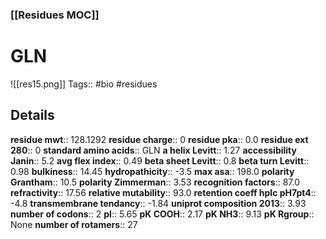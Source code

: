 ### [[Residues MOC]]
# GLN
![[res15.png]]
Tags:: #bio #residues
## Details
**residue mwt**:: 128.1292
**residue charge**:: 0
**residue pka**:: 0.0
**residue ext 280**:: 0
**standard amino acids**:: GLN
**a helix Levitt**:: 1.27
**accessibility Janin**:: 5.2
**avg flex index**:: 0.49
**beta sheet Levitt**:: 0.8
**beta turn Levitt**:: 0.98
**bulkiness**:: 14.45
**hydropathicity**:: -3.5
**max asa**:: 198.0
**polarity Grantham**:: 10.5
**polarity Zimmerman**:: 3.53
**recognition factors**:: 87.0
**refractivity**:: 17.56
**relative mutability**:: 93.0
**retention coeff hplc pH7pt4**:: -4.8
**transmembrane tendancy**:: -1.84
**uniprot composition 2013**:: 3.93
**number of codons**:: 2
**pI**:: 5.65
**pK COOH**:: 2.17
**pK NH3**:: 9.13
**pK Rgroup**:: None
**number of rotamers**:: 27
